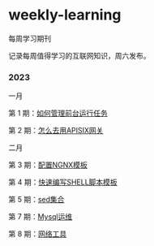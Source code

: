 # weekly-learning
每周学习期刊

记录每周值得学习的互联网知识，周六发布。

### 2023
一月

第 1 期：[如何管理前台运行任务](docs/learn-1.md)

第 2 期：[怎么去用APISIX网关](docs/learn-2.md)

二月

第 3 期：[配置NGNX模板](docs/learn-3.md)

第 4 期：[快速编写SHELL脚本模板](docs/learn-4.md)

第 5 期：[sed集合](docs/learn-5.md)

第 7 期：[Mysql运维](docs/learn-7.md)

第 8 期：[网络工具](docs/learn-8.md)

